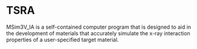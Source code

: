 # TSRA
MSim3V_IA is a self-contained computer program that is designed to aid in the development of materials that accurately simulate the x-ray interaction properties of a user-specified target material.
